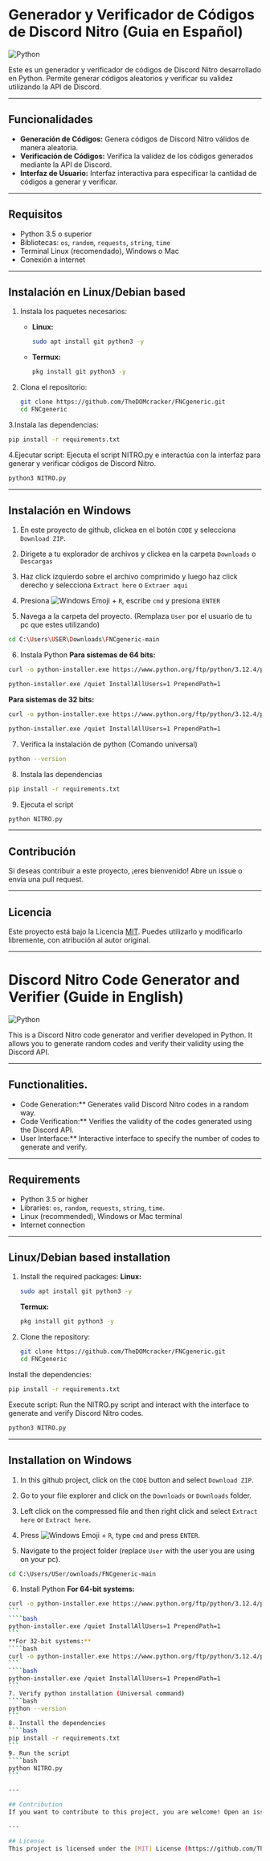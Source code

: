 # Generador y Verificador de Códigos de Discord Nitro (Guia en Español)

![Python](https://img.shields.io/badge/python-v3.8%2B-blue)

Este es un generador y verificador de códigos de Discord Nitro desarrollado en Python. Permite generar códigos aleatorios y verificar su validez utilizando la API de Discord.

---

## Funcionalidades
- **Generación de Códigos:** Genera códigos de Discord Nitro válidos de manera aleatoria.
- **Verificación de Códigos:** Verifica la validez de los códigos generados mediante la API de Discord.
- **Interfaz de Usuario:** Interfaz interactiva para especificar la cantidad de códigos a generar y verificar.

---

## Requisitos
- Python 3.5 o superior
- Bibliotecas: `os`, `random`, `requests`, `string`, `time`
- Terminal Linux (recomendado), Windows o Mac
- Conexión a internet
  
---

## Instalación en Linux/Debian based
1. Instala los paquetes necesarios:
   - **Linux:**
     ```bash
     sudo apt install git python3 -y
     ```
   - **Termux:**
     ```bash
     pkg install git python3 -y
     ```

2. Clona el repositorio:
   ```bash
   git clone https://github.com/TheDOMcracker/FNCgeneric.git
   cd FNCgeneric
   ```
3.Instala las dependencias:
```bash
pip install -r requirements.txt
```
4.Ejecutar script:
Ejecuta el script NITRO.py e interactúa con la interfaz para generar y verificar códigos de Discord Nitro.
```bash
python3 NITRO.py
```

---

## Instalación en Windows
1. En este proyecto de github, clickea en el botón `CODE` y selecciona `Download ZIP`.

2. Dirigete a tu explorador de archivos y clickea en la carpeta `Downloads` o `Descargas`

3. Haz click izquierdo sobre el archivo comprimido y luego haz click derecho y selecciona `Extract here` o `Extraer aqui`

4. Presiona ![Windows Emoji](https://img.icons8.com/?size=18w&id=gXoJoyTtYXFg&format=png) + `R`, escribe `cmd` y presiona `ENTER`

5. Navega a la carpeta del proyecto. (Remplaza `User` por el usuario de tu pc que estes utilizando)
```bash
cd C:\Users\USER\Downloads\FNCgeneric-main
```
6. Instala Python
**Para sistemas de 64 bits:**
```bash
curl -o python-installer.exe https://www.python.org/ftp/python/3.12.4/python-3.12.4-amd64.exe
```
```bash
python-installer.exe /quiet InstallAllUsers=1 PrependPath=1
```
**Para sistemas de 32 bits:**
```bash
curl -o python-installer.exe https://www.python.org/ftp/python/3.12.4/python-3.12.4.exe
```
```bash
python-installer.exe /quiet InstallAllUsers=1 PrependPath=1
```
7. Verifica la instalación de python (Comando universal)
```bash
python --version
```
8. Instala las dependencias
```bash
pip install -r requirements.txt
```
9. Ejecuta el script
```bash
python NITRO.py
```

---

## Contribución
Si deseas contribuir a este proyecto, ¡eres bienvenido! Abre un issue o envía una pull request.

---

## Licencia
Este proyecto está bajo la Licencia [MIT](https://github.com/TheDOMcracker/FNCgeneric/blob/main/LICENSE). Puedes utilizarlo y modificarlo libremente, con atribución al autor original.

-----

# Discord Nitro Code Generator and Verifier (Guide in English)

![Python](https://img.shields.io/badge/python-v3.8%2B-blue)

This is a Discord Nitro code generator and verifier developed in Python. It allows you to generate random codes and verify their validity using the Discord API.

---

## Functionalities.
- Code Generation:** Generates valid Discord Nitro codes in a random way.
- Code Verification:** Verifies the validity of the codes generated using the Discord API.
- User Interface:** Interactive interface to specify the number of codes to generate and verify.

---

## Requirements
- Python 3.5 or higher
- Libraries: `os`, `random`, `requests`, `string`, `time`.
- Linux (recommended), Windows or Mac terminal
- Internet connection
  
---

## Linux/Debian based installation
1. Install the required packages:
    **Linux:**
     ```bash
     sudo apt install git python3 -y
     ```
   **Termux:**
     ```bash
     pkg install git python3 -y
     ```
2. Clone the repository:
   ```bash
   git clone https://github.com/TheDOMcracker/FNCgeneric.git
   cd FNCgeneric
   ```
Install the dependencies:
```bash
pip install -r requirements.txt
```
Execute script:
Run the NITRO.py script and interact with the interface to generate and verify Discord Nitro codes.
```bash
python3 NITRO.py
```

---

## Installation on Windows
1. In this github project, click on the `CODE` button and select `Download ZIP`.

2. Go to your file explorer and click on the `Downloads` or `Downloads` folder.

3. Left click on the compressed file and then right click and select `Extract here` or `Extract here`.

4. Press ![Windows Emoji](https://img.icons8.com/?size=18w&id=gXoJoyTtYXFg&format=png) + `R`, type `cmd` and press `ENTER`.

5. Navigate to the project folder (replace `User` with the user you are using on your pc).
```bash
cd C:\Users/USer/ownloads/FNCgeneric-main
```
6. Install Python
**For 64-bit systems:**
````bash
curl -o python-installer.exe https://www.python.org/ftp/python/3.12.4/python-3.12.4-amd64.exe
```
````bash
python-installer.exe /quiet InstallAllUsers=1 PrependPath=1
```
**For 32-bit systems:**
````bash
curl -o python-installer.exe https://www.python.org/ftp/python/3.12.4/python-3.12.4.exe
```
````bash
python-installer.exe /quiet InstallAllUsers=1 PrependPath=1
```
7. Verify python installation (Universal command)
````bash
python --version
```
8. Install the dependencies
````bash
pip install -r requirements.txt
```
9. Run the script
````bash
python NITRO.py
```

---

## Contribution
If you want to contribute to this project, you are welcome! Open an issue or send a pull request.

---

## License
This project is licensed under the [MIT] License (https://github.com/TheDOMcracker/FNCgeneric/blob/main/LICENSE). You may use and modify it freely, with attribution to the original author.
